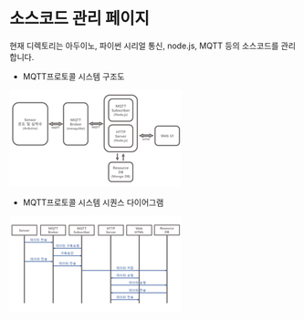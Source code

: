 # 소스코드 관리 페이지

  현재 디렉토리는 아두이노, 파이썬 시리얼 통신, node.js,  MQTT 등의 소스코드를 관리합니다.


* MQTT프로토콜 시스템 구조도

![mqtt proto](image05.png)


* MQTT프로토콜 시스템 시퀀스 다이어그램

![mqtt proto](image06.png)
